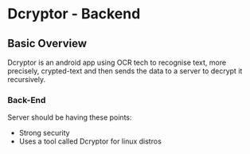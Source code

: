 # **Dcryptor - Backend**

## Basic Overview

Dcryptor is an android app using OCR tech to recognise text, more precisely, crypted-text and then sends the data to a server to decrypt it recursively.

### Back-End

Server should be having these points:
 * Strong security
 * Uses a tool called Dcryptor for linux distros 
